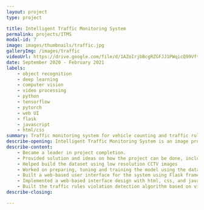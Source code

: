 ```yaml
---
layout: project
type: project

title: Intelligent Traffic Monitoring System
permalink: projects/ITMS
modal-id: 7
image: images/thumbnails/traffic.jpg
galleryImg: /images/traffic
videoUrl: https://drive.google.com/file/d/1AZoIrjbBcgRZGFJJ1PWqicQ99VftfeRm/preview?resourcekey=null
date: September 2020 - February 2021
labels:
    - object recognition
    - deep learning
    - computer vision
    - video processing
    - python
    - tensorflow
    - pytorch
    - web UI
    - flask
    - javascript
    - html/css
summary: Traffic monitoring system for vehicle counting and traffic rules violation detection.
describe-opening: Intelligent Traffic Monitoring System is an image processing based software for vehicle counting (cars, buses, trucks, motorbikes, pedestrian) and traffic rules violation detection (illegal turn and direction) using video as input via online streaming, video files or camera to get frames image to be processed. This project was completed by two persons and the work I did
describe-content:
    - Became a leader in project completion.
    - Provided solution and ideas on how the project can be done, including the methods used
    - Helped build the dataset using low resolution CCTV images
    - Worked on preparing, tuning and training the model using the dataset created (Yolov5)
    - Built a web-based user interface for the system using Flask framework
    - Implemented a web-based interface design with html, css, and javascript
    - Built the traffic rules violation detection algorithm based on video input and object detection results.
describe-closing:

---
```


